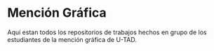# Mención Gráfica

Aquí estan todos los repositorios de trabajos hechos en grupo de los estudiantes de la mención gráfica de U-TAD.
